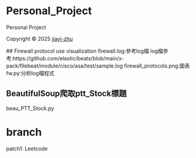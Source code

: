 
# Personal_Project
Personal Project
<p> Copyright © 2025 <a href="https://github.com/zhu7055">jiayi-zhu</a></p>
## Firewall protocol use visualization
firewall.log:參考log檔  
log檔參考:https://github.com/elastic/beats/blob/main/x-pack/filebeat/module/cisco/asa/test/sample.log  
firewall_protocols.png:圖表  
fw.py:分析log檔程式  

## BeautifulSoup爬取ptt_Stock標題
beau_PTT_Stock.py


# branch
patch1:
Leetcode
